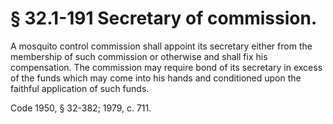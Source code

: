 # § 32.1-191 Secretary of commission.

<p>A mosquito control commission shall appoint its secretary either from the membership of such commission or otherwise and shall fix his compensation. The commission may require bond of its secretary in excess of the funds which may come into his hands and conditioned upon the faithful application of such funds.</p><p>Code 1950, § 32-382; 1979, c. 711.</p>
